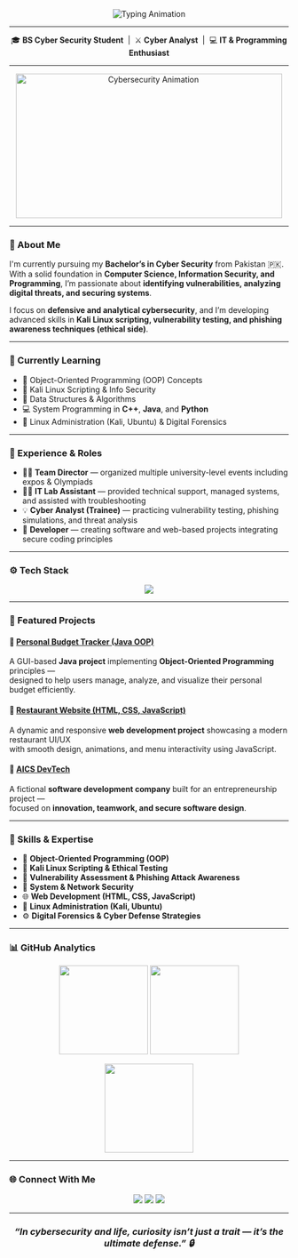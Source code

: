 <!-- Animated Header -->
<div align="center">
  <img src="https://readme-typing-svg.demolab.com?font=Consolas&size=25&duration=4000&pause=1000&color=58A6FF&center=true&vCenter=true&width=600&lines=Hey%2C+I'm+Musab+Khan+👋;Cyber+Security+Student;Cyber+Analyst;Developer+%7C+Programmer+%7C+Tech+Enthusiast" alt="Typing Animation">
</div>

---

<p align="center">
  🎓 <b>BS Cyber Security Student</b> &nbsp;|&nbsp; ⚔️ <b>Cyber Analyst</b> &nbsp;|&nbsp; 💻 <b>IT & Programming Enthusiast</b>
</p>

---

<div align="center">
  <img src="https://media.giphy.com/media/qgQUggAC3Pfv687qPC/giphy.gif" width="480" height="260" alt="Cybersecurity Animation">
</div>

---

### 🧠 About Me

I'm currently pursuing my **Bachelor’s in Cyber Security** from Pakistan 🇵🇰.  
With a solid foundation in **Computer Science, Information Security, and Programming**, I’m passionate about **identifying vulnerabilities, analyzing digital threats, and securing systems**.  

I focus on **defensive and analytical cybersecurity**, and I’m developing advanced skills in **Kali Linux scripting, vulnerability testing, and phishing awareness techniques (ethical side)**.

---

### 🚀 Currently Learning

- 🧩 Object-Oriented Programming (OOP) Concepts  
- 🔐 Kali Linux Scripting & Info Security  
- 🧠 Data Structures & Algorithms  
- 💻 System Programming in **C++**, **Java**, and **Python**  
- 🐧 Linux Administration (Kali, Ubuntu) & Digital Forensics  

---

### 💼 Experience & Roles

- 🧑‍💼 **Team Director** — organized multiple university-level events including expos & Olympiads  
- 🧑‍💻 **IT Lab Assistant** — provided technical support, managed systems, and assisted with troubleshooting  
- 💡 **Cyber Analyst (Trainee)** — practicing vulnerability testing, phishing simulations, and threat analysis  
- 🔧 **Developer** — creating software and web-based projects integrating secure coding principles  

---

### ⚙️ Tech Stack

<p align="center">
  <img src="https://skillicons.dev/icons?i=cpp,java,python,html,css,javascript,ubuntu,kali,git,vscode,visualstudio,windows&perline=6" />
</p>

---

### 🧩 Featured Projects

#### 🔹 [Personal Budget Tracker (Java OOP)](#)
A GUI-based **Java project** implementing **Object-Oriented Programming** principles —  
designed to help users manage, analyze, and visualize their personal budget efficiently.

#### 🔹 [Restaurant Website (HTML, CSS, JavaScript)](#)
A dynamic and responsive **web development project** showcasing a modern restaurant UI/UX  
with smooth design, animations, and menu interactivity using JavaScript.

#### 🔹 [AICS DevTech](#)
A fictional **software development company** built for an entrepreneurship project —  
focused on **innovation, teamwork, and secure software design**.

---

### 🧰 Skills & Expertise

- 🧠 **Object-Oriented Programming (OOP)**  
- 🔐 **Kali Linux Scripting & Ethical Testing**  
- 🧪 **Vulnerability Assessment & Phishing Attack Awareness**  
- 🧰 **System & Network Security**  
- 🌐 **Web Development (HTML, CSS, JavaScript)**  
- 🐧 **Linux Administration (Kali, Ubuntu)**  
- ⚙️ **Digital Forensics & Cyber Defense Strategies**

---

### 📊 GitHub Analytics

<p align="center">
  <img src="https://github-readme-stats.vercel.app/api?username=musabkhan096&show_icons=true&theme=github_dark&hide_border=true" height="160" />
  <img src="https://github-readme-streak-stats.herokuapp.com/?user=musabkhan096&theme=github-dark&hide_border=true" height="160" />
</p>

<p align="center">
  <img src="https://github-readme-stats.vercel.app/api/top-langs/?username=musabkhan096&layout=compact&theme=github_dark&hide_border=true" height="160" />
</p>

---

### 🌐 Connect With Me

<p align="center">
  <a href="mailto:m.ksoomrah@gmail.com"><img src="https://img.shields.io/badge/Email-58a6ff?style=for-the-badge&logo=gmail&logoColor=white" /></a>
  <a href="https://github.com/musabkhan096"><img src="https://img.shields.io/badge/GitHub-161b22?style=for-the-badge&logo=github&logoColor=white" /></a>
  <a href="https://www.linkedin.com/in/musaib-khan-a4037536b"><img src="https://img.shields.io/badge/LinkedIn-0A66C2?style=for-the-badge&logo=linkedin&logoColor=white" /></a>
</p>

---

<h3 align="center"><i>“In cybersecurity and life, curiosity isn’t just a trait — it’s the ultimate defense.” 🔒</i></h3>
